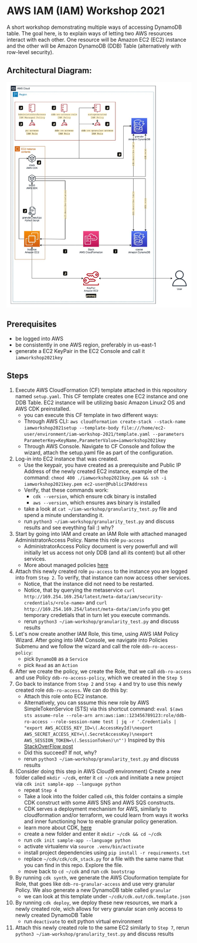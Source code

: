 # AWS IAM (IAM) Workshop 2021
A short workshop demonstrating multiple ways of accessing DynamoDB table.
The goal here, is to explain ways of letting two AWS resources interact with each other. One resource will be
Amazon EC2 (EC2) instance and the other will be Amazon DynamoDB (DDB) Table (alternatively with row-level security).

## Architectural Diagram:
![Architectural Diagram](/img/iam-workshop.jpg)

## Prerequisites
* be logged into AWS
* be consistently in one AWS region, preferably in us-east-1
* generate a EC2 KeyPair in the EC2 Console and call it `iamworkshop2021key`

## Steps
1. Execute AWS CloudFormation (CF) template attached in this repository named `setup.yaml`. This CF template creates one EC2 instance and one DDB Table. EC2 instance will be utilizing basic Amazon Linux2 OS and AWS CDK preinstalled.
    * you can execute this CF template in two different ways:
    * Through AWS CLI: `aws cloudformation create-stack --stack-name iamworkshop2021setup --template-body file:///home/ec2-user/environment/iam-workshop-2021/template.yaml --parameters ParameterKey=KeyName,ParameterValue=iamworkshop2021key`
    * Through AWS Console. Navigate to CF Console and follow the wizard, attach the setup.yaml file as part of the configuration.
2. Log-in into EC2 instance that was created.
    * Use the keypair, you have created as a prerequisite and Public IP Address of the newly created EC2 instance, example of the command: `chmod 400 ./iamworkshop2021key.pem && ssh -i iamworkshop2021key.pem ec2-user@PublicIPAddress`
    * Verify, that these commands work:
        * `cdk --version`, which ensure cdk binary is installed
        * `aws --version`, which ensures aws binary is installed
    * take a look at `cat ~/iam-workshop/granularity_test.py` file and spend a minute understanding it.
    * run `python3 ~/iam-workshop/granularity_test.py` and discuss results and see eveything fail :) why?
3. Start by going into IAM and create an IAM Role with attached managed AdministratorAccess Policy. Name this role `pu-access`
    * AdministratorAccess Policy document is very powerfull and will initially let us access not only DDB (and all its content) but all other services.
    * More about managed policies [here](https://docs.aws.amazon.com/IAM/latest/UserGuide/access_policies_managed-vs-inline.html#aws-managed-policies)
4. Attach this newly created role `pu-access` to the instance you are logged into from `Step 2`. To verify, that instance can now access other services.
    * Notice, that the instance did not need to be restarted.
    * Notice, that by querying the metaservice `curl http://169.254.169.254/latest/meta-data/iam/security-credentials/<role-name>` and `curl http://169.254.169.254/latest/meta-data/iam/info` you get temporary credetials that in turn let you execute commands.
    * rerun `python3 ~/iam-workshop/granularity_test.py` and discuss results
5. Let's now create another IAM Role, this time, using AWS IAM Policy Wizard. After going into IAM Console, we navigate into Policies Submenu and we follow the wizard and call the role `ddb-ro-access-policy`:
    * pick `DynamoDB` as a `Service` 
    * pick `Read` as an `Action`
6. After we create the policy, we create the Role, that we call `ddb-ro-access` and use Policy `ddb-ro-access-policy`, which we created in the `Step 5`
7. Go back to instance from `Step 2` and `Step 4` and try to use this newly created role `ddb-ro-access`. We can do this by:
    * Attach this role onto EC2 instance.
    * Alternatively, you can sssume this new role by AWS SimpleTokenService (STS) via this shortcut command: 
    `eval $(aws sts assume-role --role-arn arn:aws:iam::123456789123:role/ddb-ro-access --role-session-name test | jq -r '.Credentials | "export AWS_ACCESS_KEY_ID=\(.AccessKeyId)\nexport AWS_SECRET_ACCESS_KEY=\(.SecretAccessKey)\nexport AWS_SESSION_TOKEN=\(.SessionToken)\n"')`
    Inspired by this [StackOverFlow post](https://stackoverflow.com/questions/63241009/aws-sts-assume-role-in-one-command)
    * Did this succeed? If not, why?
    * rerun `python3 ~/iam-workshop/granularity_test.py` and discuss results
8. (Consider doing this step in AWS Cloud9 environment) Create a new folder called `mkdir ~/cdk`, enter it `cd ~/cdk` and innitiate a new project via `cdk init sample-app --language python` 
    * repeat `Step 4`
    * Take a look into the folder called `cdk`, this folder contains a simple CDK construct with some AWS SNS and AWS SQS constructs.
    * CDK serves a deployment mechanism for AWS, similarly to cloudformation and/or terraform, we could learn from ways it works and inner functioning how to enable granular policy generation. 
    * learn more about CDK, [here](https://aws.amazon.com/cdk/)
    * create a new folder and enter it `mkdir ~/cdk && cd ~/cdk`
    * run `cdk init sample-app --language python`
    * activate virtualenv via `source .venv/bin/activate` 
    * install project dependencies using `pip install -r requirements.txt`
    * replace `~/cdk/cdk/cdk_stack.py` for a file with the same name that you can find in this repo. Explore the file.
    * move back to `cd ~/cdk` and run `cdk bootstrap`
9. By running `cdk synth`, we generate the AWS Clouformation template for Role, that goes like `ddb-ro-granular-access` and use very granular Policy. We also generate a new DynamoDB table called `granular`
    * we can look at this template under `~/cdk/cdk.out/cdk.template.json`
10. By running `cdk deploy`, we deploy these new resources, we mark a newly created role, wich allows for very granular scan only access to newly created DynamoDB Table
    * run `deactivate` to exit python virtual environment
11. Attach this newly created role to the same EC2 similarly to `Step 7`, rerun `python3 ~/iam-workshop/granularity_test.py` and discuss results
